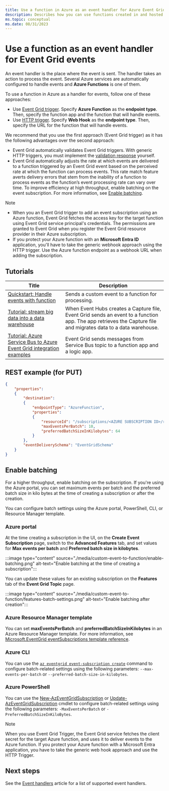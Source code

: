 ```yaml
---
title: Use a function in Azure as an event handler for Azure Event Grid events
description: Describes how you can use functions created in and hosted by Azure Functions as event handlers for Event Grid events. 
ms.topic: conceptual
ms.date: 08/31/2023
---
```


# Use a function as an event handler for Event Grid events

An event handler is the place where the event is sent. The handler takes an action to process the event. Several Azure services are automatically configured to handle events and **Azure Functions** is one of them. 


To use a function in Azure as a handler for events, follow one of these approaches: 

-	Use [Event Grid trigger](../azure-functions/functions-bindings-event-grid-trigger.md).  Specify **Azure Function** as the **endpoint type**. Then, specify the function app and the function that will handle events. 
-	Use [HTTP trigger](../azure-functions/functions-bindings-http-webhook.md).  Specify **Web Hook** as the **endpoint type**. Then, specify the URL for the function that will handle events. 

We recommend that you use the first approach (Event Grid trigger) as it has the following advantages over the second approach:
-	Event Grid automatically validates Event Grid triggers. With generic HTTP triggers, you must implement the [validation response](end-point-validation-event-grid-events-schema.md) yourself.
-	Event Grid automatically adjusts the rate at which events are delivered to a function triggered by an Event Grid event based on the perceived rate at which the function can process events. This rate match feature averts delivery errors that stem from the inability of a function to process events as the function’s event processing rate can vary over time. To improve efficiency at high throughput, enable batching on the event subscription. For more information, see [Enable batching](#enable-batching).

> [!NOTE]
> - When you an Event Grid trigger to add an event subscription using an Azure function, Event Grid fetches the access key for the target function using Event Grid service principal's credentials. The permissions are granted to Event Grid when you register the Event Grid resource provider in their Azure subscription. 
> - If you protect your Azure function with an **Microsoft Entra ID** application, you'll have to take the generic webhook approach using the HTTP trigger. Use the Azure function endpoint as a webhook URL when adding the subscription.

## Tutorials

|Title  |Description  |
|---------|---------|
| [Quickstart: Handle events with function](custom-event-to-function.md) | Sends a custom event to a function for processing. |
| [Tutorial: stream big data into a data warehouse](event-hubs-integration.md) | When Event Hubs creates a Capture file, Event Grid sends an event to a function app. The app retrieves the Capture file and migrates data to a data warehouse. |
| [Tutorial: Azure Service Bus to Azure Event Grid integration examples](../service-bus-messaging/service-bus-to-event-grid-integration-example.md?toc=%2fazure%2fevent-grid%2ftoc.json) | Event Grid sends messages from Service Bus topic to a function app and a logic app. |

## REST example (for PUT)

```json
{
	"properties": 
	{
		"destination": 
		{
			"endpointType": "AzureFunction",
			"properties": 
			{
				"resourceId": "/subscriptions/<AZURE SUBSCRIPTION ID>/resourceGroups/<RESOURCE GROUP NAME>/providers/Microsoft.Web/sites/<FUNCTION APP NAME>/functions/<FUNCTION NAME>",
				"maxEventsPerBatch": 10,
				"preferredBatchSizeInKilobytes": 64
			}
		},
		"eventDeliverySchema": "EventGridSchema"
	}
}
```

## Enable batching
For a higher throughput, enable batching on the subscription. If you're using the Azure portal, you can set maximum events per batch and the preferred batch size in kilo bytes at the time of creating a subscription or after the creation. 

You can configure batch settings using the Azure portal, PowerShell, CLI, or Resource Manager template. 

### Azure portal
At the time creating a subscription in the UI, on the **Create Event Subscription** page, switch to the **Advanced Features** tab, and set values for **Max events per batch** and **Preferred batch size in kilobytes**. 
    
:::image type="content" source="./media/custom-event-to-function/enable-batching.png" alt-text="Enable batching at the time of creating a subscription":::

You can update these values for an existing subscription on the **Features** tab of the **Event Grid Topic** page. 

:::image type="content" source="./media/custom-event-to-function/features-batch-settings.png" alt-text="Enable batching after creation":::

### Azure Resource Manager template
You can set **maxEventsPerBatch** and **preferredBatchSizeInKilobytes** in an Azure Resource Manager template. For more information, see [Microsoft.EventGrid eventSubscriptions template reference](/azure/templates/microsoft.eventgrid/eventsubscriptions).

### Azure CLI
You can use the [`az eventgrid event-subscription create`](/cli/azure/eventgrid/event-subscription#az-eventgrid-event-subscription-create&preserve-view=true) command to configure batch-related settings using the following parameters: `--max-events-per-batch` or `--preferred-batch-size-in-kilobytes`.

### Azure PowerShell
You can use the [New-AzEventGridSubscription](/powershell/module/az.eventgrid/new-azeventgridsubscription) or [Update-AzEventGridSubscription](/powershell/module/az.eventgrid/update-azeventgridsubscription) cmdlet to configure batch-related settings using the following parameters: `-MaxEventsPerBatch` or `-PreferredBatchSizeInKiloBytes`.

> [!NOTE]
> When you use Event Grid Trigger, the Event Grid service fetches the client secret for the target Azure function, and uses it to deliver events to the Azure function. If you protect your Azure function with a Microsoft Entra application, you have to take the generic web hook approach and use the HTTP Trigger.

## Next steps
See the [Event handlers](event-handlers.md) article for a list of supported event handlers.
